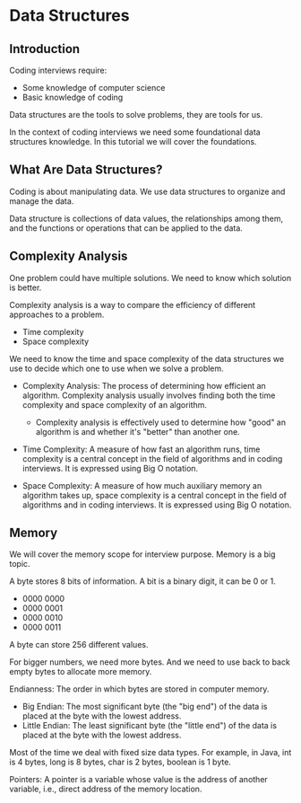 # Data Structures

## Introduction

Coding interviews require:

- Some knowledge of computer science
- Basic knowledge of coding

Data structures are the tools to solve problems, they are tools for us.

In the context of coding interviews we need some foundational data structures knowledge. In this tutorial we will cover the foundations.

## What Are Data Structures?

Coding is about manipulating data. We use data structures to organize and manage the data.

Data structure is collections of data values, the relationships among them, and the functions or operations that can be applied to the data.

## Complexity Analysis

One problem could have multiple solutions. We need to know which solution is better.

Complexity analysis is a way to compare the efficiency of different approaches to a problem.

- Time complexity
- Space complexity

We need to know the time and space complexity of the data structures we use to decide which one to use when we solve a problem.

- Complexity Analysis: The process of determining how efficient an algorithm. Complexity analysis usually involves finding both the time complexity and space complexity of an algorithm.
  - Complexity analysis is effectively used to determine how "good" an algorithm is and whether it's "better" than another one.

- Time Complexity: A measure of how fast an algorithm runs, time complexity is a central concept in the field of algorithms and in coding interviews. It is expressed using Big O notation.

- Space Complexity: A measure of how much auxiliary memory an algorithm takes up, space complexity is a central concept in the field of algorithms and in coding interviews. It is expressed using Big O notation.

## Memory

We will cover the memory scope for interview purpose. Memory is a big topic.

A byte stores 8 bits of information. A bit is a binary digit, it can be 0 or 1.

- 0000 0000
- 0000 0001
- 0000 0010
- 0000 0011

A byte can store 256 different values.

For bigger numbers, we need more bytes. And we need to use back to back empty bytes to allocate more memory.

Endianness: The order in which bytes are stored in computer memory.

- Big Endian: The most significant byte (the "big end") of the data is placed at the byte with the lowest address.
- Little Endian: The least significant byte (the "little end") of the data is placed at the byte with the lowest address.

Most of the time we deal with fixed size data types. For example, in Java, int is 4 bytes, long is 8 bytes, char is 2 bytes, boolean is 1 byte.

Pointers: A pointer is a variable whose value is the address of another variable, i.e., direct address of the memory location.
